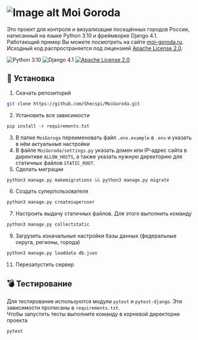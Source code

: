 # ![Image alt](./static/favicon.ico) Moi Goroda
Это проект для контроля и визуализации посещённых городов России, написанный на языке Python 3.10 и фреймворке Django 4.1.  
Работающий пример Вы можете посмотреть на сайте [moi-goroda.ru](https://moi-goroda.ru/).  
Исходный код распространяется под лицензией [Apache License 2.0](https://github.com/Shecspi/MoiGoroda/blob/master/LICENSE).  

![Python 3.10](https://img.shields.io/badge/Python-3.10-blue?style=for-the-badge&logo=python)
![Django 4.1](https://img.shields.io/badge/Django-4.1-brightgreen?style=for-the-badge&logo=django)
[![Apache License 2.0](https://img.shields.io/badge/License-Apache%20License%202.0-orange?style=for-the-badge&logo=apache)](https://github.com/Shecspi/MoiGoroda/blob/master/LICENSE)

## :floppy_disk: Установка
1. Скачать репозиторий  
  ```bash
  git clone https://github.com/Shecspi/MoiGoroda.git
  ```
2. Установить все зависимости  
  ```python
  pip install -r requirements.txt
  ```
3. В папке `MoiGoroga` переименовать файл `.env.example` в `.env` и указать в нём актуальные настройки
4. В файле `MoiGoroda/settings.py` указать домен или IP-адрес сайта в директиве `ALLOW_HOSTS`, а также указать нужную директорию для статичных файлов `STATIC_ROOT`. 
5. Сделать миграции  
```python
python3 manage.py makemigrations && python3 manage.py migrate
```
6. Создать суперпользователя
```python
python3 manage.py createsuperuser
```
7. Настроить выдачу статичных файлов. Для этого выполнить команду  
```python
python3 manage.py collectstatic
```
9. Загрузить изначальные настройки базы данных (федеральные округа, регионы, города)  
```python
python3 manage.py loaddata db.json
```
11. Перезапустить сервер

## :bomb: Тестирование
Для тестирование используются модули `pytest` и `pytest-django`. Эти зависимости прописаны в `requirements.txt`.  
Чтобы запустить тесты выполните команду в корневой директории проекта
```bash
pytest
```

